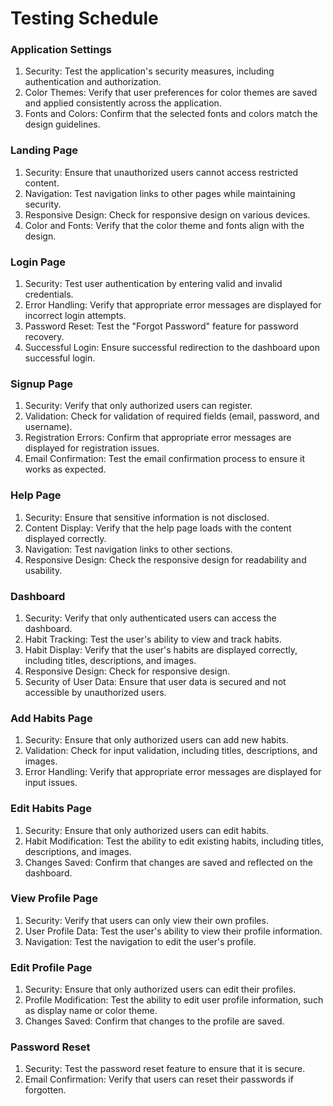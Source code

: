 # Testing Schedule

### Application Settings
1. Security: Test the application's security measures, including authentication and authorization.
2. Color Themes: Verify that user preferences for color themes are saved and applied consistently across the application.
3. Fonts and Colors: Confirm that the selected fonts and colors match the design guidelines.

### Landing Page
1. Security: Ensure that unauthorized users cannot access restricted content.
2. Navigation: Test navigation links to other pages while maintaining security.
3. Responsive Design: Check for responsive design on various devices.
4. Color and Fonts: Verify that the color theme and fonts align with the design.

### Login Page
1. Security: Test user authentication by entering valid and invalid credentials.
2. Error Handling: Verify that appropriate error messages are displayed for incorrect login attempts.
3. Password Reset: Test the "Forgot Password" feature for password recovery.
4. Successful Login: Ensure successful redirection to the dashboard upon successful login.

### Signup Page
1. Security: Verify that only authorized users can register.
2. Validation: Check for validation of required fields (email, password, and username).
3. Registration Errors: Confirm that appropriate error messages are displayed for registration issues.
4. Email Confirmation: Test the email confirmation process to ensure it works as expected.

### Help Page
1. Security: Ensure that sensitive information is not disclosed.
2. Content Display: Verify that the help page loads with the content displayed correctly.
3. Navigation: Test navigation links to other sections.
4. Responsive Design: Check the responsive design for readability and usability.

### Dashboard
1. Security: Verify that only authenticated users can access the dashboard.
2. Habit Tracking: Test the user's ability to view and track habits.
3. Habit Display: Verify that the user's habits are displayed correctly, including titles, descriptions, and images.
4. Responsive Design: Check for responsive design.
5. Security of User Data: Ensure that user data is secured and not accessible by unauthorized users.

### Add Habits Page
1. Security: Ensure that only authorized users can add new habits.
2. Validation: Check for input validation, including titles, descriptions, and images.
3. Error Handling: Verify that appropriate error messages are displayed for input issues.

### Edit Habits Page
1. Security: Ensure that only authorized users can edit habits.
2. Habit Modification: Test the ability to edit existing habits, including titles, descriptions, and images.
3. Changes Saved: Confirm that changes are saved and reflected on the dashboard.

### View Profile Page
1. Security: Verify that users can only view their own profiles.
2. User Profile Data: Test the user's ability to view their profile information.
3. Navigation: Test the navigation to edit the user's profile.

### Edit Profile Page
1. Security: Ensure that only authorized users can edit their profiles.
2. Profile Modification: Test the ability to edit user profile information, such as display name or color theme.
3. Changes Saved: Confirm that changes to the profile are saved.

### Password Reset
1. Security: Test the password reset feature to ensure that it is secure.
2. Email Confirmation: Verify that users can reset their passwords if forgotten.
